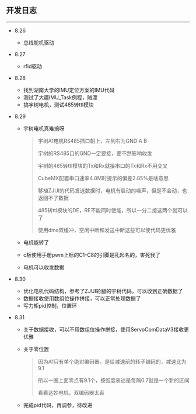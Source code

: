 ## 开发日志

--------------------

+ 8.26

  + 总线舵机驱动

+ 8.27

  + rfid驱动

+ 8.28

  + 找到湖南大学的IMU定位方案的IMU代码
  + 测试了大疆IMU_Task例程，贼漂
  + 搞宇树电机，测试485转ttl模块

+ 8.29

  + 宇树电机真难搞呀

    > 宇树A1电机RS485插口朝上，左到右为GND A B
    >
    > 宇树的RS485口的GND一定要接，要不然影响收发
    >
    > 宇树的485转ttl模块的Tx和Rx就接串口的Tx和Rx不用交叉
    >
    > CubeMX配置串口速率4.8M时提示的偏差2.85%是啥意思
    >
    > 移植ZJUI的代码发送数据时，电机有启动的噪声，但是不会动，也返回不了数据
    >
    > 485转ttl模块的DE，RE不能同时使能，所以一分二接这两个就可以了
    >
    > 使用dma双缓冲，空闲中断和发送中断这些可以使代码更优雅

  + 电机能转了

  + c板使用手册pwm上标的C1-C8的引脚是乱起名的，害死我了

  + 电机可以收发数据

+ 8.30

  + 优化电机代码结构，参考了ZJUI轮腿的宇树代码，可以收到正确数据了
  + 数据接收使用数组位操作拼接，可以正常处理数据了
  + 写力矩pid控制，位置环
  
+ 8.31

  + 关于数据接收，可以不用数组位操作拼接，使用ServoComDataV3接收更优雅

  + 关于零位置

    > 因为A1只有单个绝对编码器，是给减速前的转子编码的，减速比为9.1
    >
    > 所以一圈上面零点有9.1个，按弧度表述是每隔0.7就是一个新的区间
    >
    > 看看达妙电机，双编码器太香

  + 完成pid代码，再调参，待改进